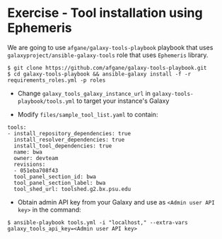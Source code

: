 # Exercise - Tool installation using Ephemeris

We are going to use `afgane/galaxy-tools-playbook` playbook that uses `galaxyproject/ansible-galaxy-tools` role that uses `Ephemeris` library.

```
$ git clone https://github.com/afgane/galaxy-tools-playbook.git
$ cd galaxy-tools-playbook && ansible-galaxy install -f -r requirements_roles.yml -p roles
```

* Change `galaxy_tools_galaxy_instance_url` in `galaxy-tools-playbook/tools.yml` to target your instance's Galaxy

* Modify `files/sample_tool_list.yaml` to contain: 

```
tools:
- install_repository_dependencies: true
  install_resolver_dependencies: true
  install_tool_dependencies: true
  name: bwa
  owner: devteam
  revisions:
  - 051eba708f43
  tool_panel_section_id: bwa
  tool_panel_section_label: bwa
  tool_shed_url: toolshed.g2.bx.psu.edu
```

* Obtain admin API key from your Galaxy and use as `<Admin user API key>` in the command:

```
$ ansible-playbook tools.yml -i "localhost," --extra-vars galaxy_tools_api_key=<Admin user API key>
```
